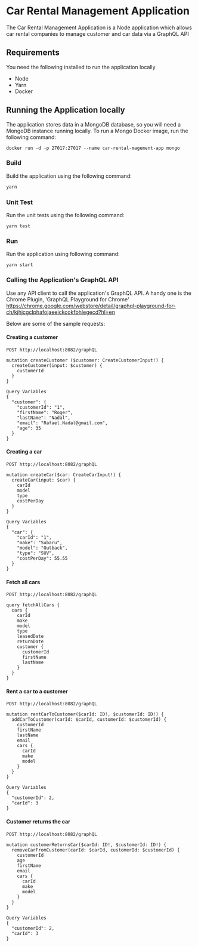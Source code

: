 # Car Rental Management Application

The Car Rental Management Application is a Node application which allows car rental companies to manage customer and car data via a 
GraphQL API

## Requirements
You need the following installed to run the application locally
* Node
* Yarn
* Docker

## Running the Application locally

The application stores data in a MongoDB database, so you will need a MongoDB instance running locally. To run a Mongo Docker image, run the following command:
```
docker run -d -p 27017:27017 --name car-rental-magement-app mongo
```
### Build
Build the application using the following command:

```sh
yarn
```

### Unit Test

Run the unit tests using the following command:

```
yarn test
```

### Run

Run the application using following command:

```
yarn start
```

### Calling the Application's GraphQL API
Use any API client to call the application's GraphQL API.
A handy one is the Chrome Plugin, 'GraphQL Playground for Chrome'
https://chrome.google.com/webstore/detail/graphql-playground-for-ch/kjhjcgclphafojaeeickcokfbhlegecd?hl=en 

Below are some of the sample requests:

#### Creating a customer
``` 
POST http://localhost:8082/graphQL

mutation createCustomer ($customer: CreateCustomerInput!) {
  createCustomer(input: $customer) {
    customerId
  }
}

Query Variables
{
  "customer": {
    "customerId": "1",
    "firstName": "Roger",
    "lastName": "Nadal",
    "email": "Rafael.Nadal@gmail.com",
    "age": 35
  }
}
```

#### Creating a car
``` 
POST http://localhost:8082/graphQL

mutation createCar($car: CreateCarInput!) {
  createCar(input: $car) {
    carId
    model
    type
    costPerDay
  }
}

Query Variables
{
  "car": {
    "carId": "1",
    "make": "Subaru",
    "model": "Outback",
    "type": "SUV",
    "costPerDay": 55.55
  }
}
```

#### Fetch all cars
``` 
POST http://localhost:8082/graphQL

query fetchAllCars {
  cars {
    carId
    make
    model
    type
    leasedDate
    returnDate
    customer {
      customerId
      firstName
      lastName
    }
  }
}
```

#### Rent a car to a customer
``` 
POST http://localhost:8082/graphQL

mutation rentCarToCustomer($carId: ID!, $customerId: ID!) {
  addCarToCustomer(carId: $carId, customerId: $customerId) {
    customerId
    firstName
    lastName
    email
    cars {
      carId
      make
      model
    }
  }
}

Query Variables
{
  "customerId": 2,
  "carId": 3
}
```

#### Customer returns the car
``` 
POST http://localhost:8082/graphQL

mutation customerReturnsCar($carId: ID!, $customerId: ID!) {
  removeCarFromCustomer(carId: $carId, customerId: $customerId) {
    customerId
	age
    firstName
    email
    cars {
      carId
      make
      model
    }
  }
}

Query Variables
{
  "customerId": 2,
  "carId": 3
}
```
